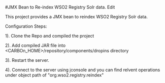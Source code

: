 #JMX Bean to Re-index WSO2 Registry Solr data. Edit


This project provides a JMX bean to reindex WSO2 Registry Solr data.

Configuration Steps:

1). Clone the Repo and compiled the project

2). Add compiled JAR file into <CARBOn_HOME>/repository/components/dropins directory

3). Restart the server.

4). Connect to the server using jconsole and you can find relvent operations under object path of "org.wso2.registry.reindex"
